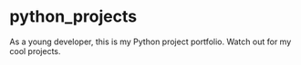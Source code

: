 # python_projects
As a young developer, this is my Python project portfolio.
Watch out for my cool projects.
